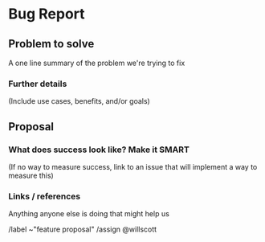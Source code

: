 <!---
Please read this!

This is the standard new feature template for all CronxCo projects.
Please feel free to add additional sections where necessary but ensure that the initial sections are filled in comprehensively!

--->

# Bug Report

## Problem to solve

A one line summary of the problem we're trying to fix

### Further details

(Include use cases, benefits, and/or goals)

## Proposal

### What does success look like? Make it SMART

(If no way to measure success, link to an issue that will implement a way to measure this)

### Links / references

Anything anyone else is doing that might help us

/label ~"feature proposal"
/assign @willscott

